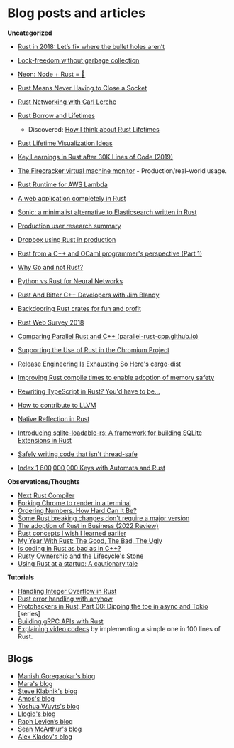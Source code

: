 # Blog posts and articles

**Uncategorized**

- [Rust in 2018: Let’s fix where the bullet holes aren’t](https://medium.com/@cevans3326/rust-in-2018-lets-fix-where-the-bullet-holes-aren-t-7e94cea0bd53)
- [Lock-freedom without garbage collection](http://aturon.github.io/blog/2015/08/27/epoch/)
- [Neon: Node + Rust = 💖](http://calculist.org/blog/2015/12/23/neon-node-rust/)
- [Rust Means Never Having to Close a Socket](https://blog.skylight.io/rust-means-never-having-to-close-a-socket/)
- [Rust Networking with Carl Lerche](https://softwareengineeringdaily.com/2018/06/19/rust-networking-with-carl-lerche/) <!-- DONE -->
- [Rust Borrow and Lifetimes](http://arthurtw.github.io/2014/11/30/rust-borrow-lifetimes.html) <!-- DONE -->
  - Discovered: [How I think about Rust Lifetimes](https://medium.com/@ericdreichert/how-i-think-about-rust-lifetimes-83a726aaa846)
- [Rust Lifetime Visualization Ideas](https://blog.adamant-lang.org/2019/rust-lifetime-visualization-ideas/)
- [Key Learnings in Rust after 30K Lines of Code (2019)](http://archive.today/JjEJx)
- [The Firecracker virtual machine monitor](https://lwn.net/Articles/775736/) - Production/real-world usage.
- [Rust Runtime for AWS Lambda](https://aws.amazon.com/blogs/opensource/rust-runtime-for-aws-lambda/) <!-- DONE READING -->
- [A web application completely in Rust](https://medium.com/@saschagrunert/a-web-application-completely-in-rust-6f6bdb6c4471)
- [Sonic: a minimalist alternative to Elasticsearch written in Rust](https://notamonadtutorial.com/sonic-a-minimalist-alternative-to-elasticsearch-written-in-rust-7f3612ecb47b)
- [Production user research summary](https://internals.rust-lang.org/t/production-user-research-summary/2530)
- [Dropbox using Rust in production](https://news.ycombinator.com/item?id=11283688)

- [Rust from a C++ and OCaml programmer's perspective (Part 1)](https://gendignoux.com/blog/2017/09/05/rust-vs-cpp-ocaml-part1.html)
- [Why Go and not Rust?](https://kristoff.it/blog/why-go-and-not-rust/)

- [Python vs Rust for Neural Networks](https://ngoldbaum.github.io/posts/python-vs-rust-nn/)
- [Rust And Bitter C++ Developers with Jim Blandy](https://corecursive.com/013-rust-and-bitter-c-developers-with-jim-blandy/)
- [Backdooring Rust crates for fun and profit](https://kerkour.com/rust-crate-backdoor/)
- [Rust Web Survey 2018](https://rustasync.github.io/team/2018/11/28/wg-net-survey.html) <!-- DONE -->

- [Comparing Parallel Rust and C++ (parallel-rust-cpp.github.io)](https://news.ycombinator.com/item?id=21469295) <!-- DONE READING -->

- [Supporting the Use of Rust in the Chromium Project](https://security.googleblog.com/2023/01/supporting-use-of-rust-in-chromium.html)
- [Release Engineering Is Exhausting So Here's cargo-dist](https://blog.axo.dev/2023/02/cargo-dist)
- [Improving Rust compile times to enable adoption of memory safety](https://www.memorysafety.org/blog/remy-rakic-compile-times/)
- [Rewriting TypeScript in Rust? You'd have to be...](https://www.totaltypescript.com/rewriting-typescript-in-rust)
- [How to contribute to LLVM](https://developers.redhat.com/articles/2022/12/20/how-contribute-llvm)
- [Native Reflection in Rust](https://jack.wrenn.fyi/blog/deflect/)
- [Introducing sqlite-loadable-rs: A framework for building SQLite Extensions in Rust](https://observablehq.com/@asg017/introducing-sqlite-loadable-rs)
- [Safely writing code that isn't thread-safe](https://cliffle.com/blog/not-thread-safe/)
- [Index 1,600,000,000 Keys with Automata and Rust](https://blog.burntsushi.net/transducers/)

**Observations/Thoughts**

- [Next Rust Compiler](https://matklad.github.io/2023/01/25/next-rust-compiler.html)
- [Forking Chrome to render in a terminal](https://fathy.fr/carbonyl)
- [Ordering Numbers, How Hard Can It Be?](https://orlp.net/blog/ordering-numbers/)
- [Some Rust breaking changes don't require a major version](https://predr.ag/blog/some-rust-breaking-changes-do-not-require-major-version/)
- [The adoption of Rust in Business (2022 Review)](https://rustmagazine.org/issue-1/2022-review-the-adoption-of-rust-in-business/)
- [Rust concepts I wish I learned earlier](https://rauljordan.com/rust-concepts-i-wish-i-learned-earlier/)
- [My Year With Rust: The Good, The Bad, The Ugly](https://breakbuild.dev/blog/my-year-with-rust/)
- [Is coding in Rust as bad as in C++?](https://quick-lint-js.com/blog/cpp-vs-rust-build-times/)
- [Rusty Ownership and the Lifecycle's Stone](https://blogs.harvard.edu/kapolos/rusty-ownership-and-the-lifecycles-stone/49/)
- [Using Rust at a startup: A cautionary tale](https://mdwdotla.medium.com/using-rust-at-a-startup-a-cautionary-tale-42ab823d9454)

**Tutorials**

- [Handling Integer Overflow in Rust](https://bmoxb.io/2023/01/28/integer-overflow-in-rust.html)
- [Rust error handling with anyhow](https://antoinerr.github.io/blog-website/2023/01/28/rust-anyhow.html)
- [Protohackers in Rust, Part 00: Dipping the toe in async and Tokio](https://d2718.net/blog/posts/protohax_00.html) [series]
- [Building gRPC APIs with Rust](https://konghq.com/blog/building-grpc-apis-with-rust)
- [Explaining video codecs](https://blog.tempus-ex.com/hello-video-codec/) by implementing a simple one in 100 lines of Rust.

## Blogs

- [Manish Goregaokar's blog](https://manishearth.github.io/)
- [Mara's blog](https://blog.m-ou.se/)
- [Steve Klabnik's blog](https://steveklabnik.com/writing)
- [Amos's blog](https://fasterthanli.me/)
- [Yoshua Wuyts's blog](https://blog.yoshuawuyts.com/)
- [Llogiq's blog](https://llogiq.github.io/)
- [Raph Levien’s blog](https://raphlinus.github.io/)
- [Sean McArthur's blog](https://seanmonstar.com/)
- [Alex Kladov's blog](https://matklad.github.io/)
